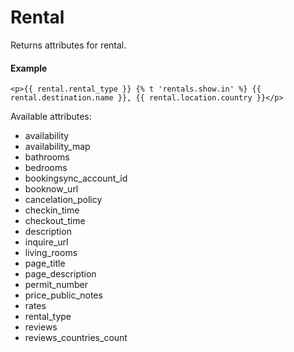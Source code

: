 # Rental

Returns attributes for rental.

#### Example

~~~ liquid
<p>{{ rental.rental_type }} {% t 'rentals.show.in' %} {{ rental.destination.name }}, {{ rental.location.country }}</p>
~~~

Available attributes:

* availability
* availability_map
* bathrooms
* bedrooms
* bookingsync_account_id
* booknow_url
* cancelation_policy
* checkin_time
* checkout_time
* description
* inquire_url
* living_rooms
* page_title
* page_description
* permit_number
* price_public_notes
* rates
* rental_type
* reviews
* reviews_countries_count
